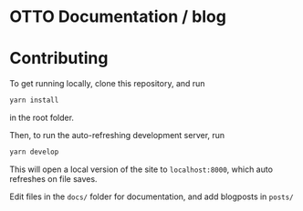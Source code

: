 # OTTO Documentation / blog

# Contributing

To get running locally, clone this repository, and run

```sh
yarn install
```
in the root folder.

Then, to run the auto-refreshing development server, run

```sh
yarn develop
```

This will open a local version of the site to `localhost:8000`, which auto refreshes on file saves.

Edit files in the `docs/` folder for documentation, and add blogposts in `posts/`
